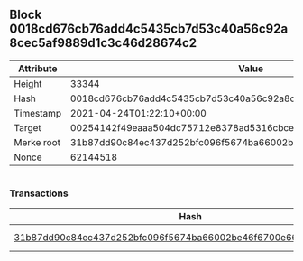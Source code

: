 ## Block 0018cd676cb76add4c5435cb7d53c40a56c92a8cec5af9889d1c3c46d28674c2

Attribute | Value
--- | ---
Height | 33344
Hash | 0018cd676cb76add4c5435cb7d53c40a56c92a8cec5af9889d1c3c46d28674c2
Timestamp | 2021-04-24T01:22:10+00:00
Target | 00254142f49eaaa504dc75712e8378ad5316cbcead634704b3734b6271167cc4
Merke root | 31b87dd90c84ec437d252bfc096f5674ba66002be46f6700e660afecd26c4be6
Nonce | 62144518

```

```

### Transactions

Hash | Amount
--- | ---
[31b87dd90c84ec437d252bfc096f5674ba66002be46f6700e660afecd26c4be6](31b87dd90c84ec437d252bfc096f5674ba66002be46f6700e660afecd26c4be6.md) | 10.00000000 SKEPTI 
